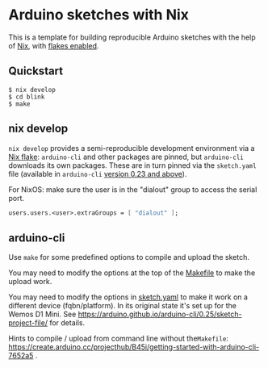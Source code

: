 # Arduino sketches with Nix

This is a template for building reproducible Arduino sketches with the help of [Nix](https://nixos.org/download.html), with [flakes enabled](https://nixos.wiki/wiki/Flakes#Enable_flakes).

## Quickstart

```console
$ nix develop
$ cd blink
$ make
```

## nix develop

`nix develop` provides a semi-reproducible development environment via a [Nix flake](flake.nix): `arduino-cli` and other packages are pinned, but `arduino-cli` downloads its own packages. These are in turn pinned via the `sketch.yaml` file (available in `arduino-cli` [version 0.23 and above](https://github.com/arduino/arduino-cli/releases/tag/0.23.0)).

For NixOS: make sure the user is in the "dialout" group to access the serial port.

```nix
users.users.<user>.extraGroups = [ "dialout" ];
```

## arduino-cli

Use `make` for some predefined options to compile and upload the sketch.

You may need to modify the options at the top of the [Makefile](blink/Makefile) to make the upload work.

You may need to modify the options in [sketch.yaml](blink/sketch.yaml) to make it work on a different device (fqbn/platform). In its original state it's set up for the Wemos D1 Mini. See https://arduino.github.io/arduino-cli/0.25/sketch-project-file/ for details.

Hints to compile / upload from command line without the`Makefile`: https://create.arduino.cc/projecthub/B45i/getting-started-with-arduino-cli-7652a5 .
